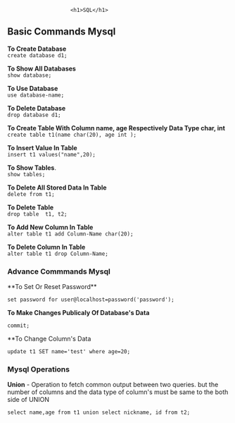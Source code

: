 
						<h1>SQL</h1>


<h2>Basic Commands Mysql</h2>

 **To Create Database**   
 `create database d1;`	
   
 **To Show All Databases**     
  `show database;`	

 **To Use Database**   
 `use database-name;`   

 **To Delete Database**  
 `drop database d1;`
	
 **To Create Table With Column name, age Respectively Data Type char, int**	         
  `create table t1(name char(20), age int );` 

 **To Insert Value In Table**           
  `insert t1 values("name",20);` 	
  
 **To Show Tables**.      
  `show tables;`	

 **To Delete All Stored Data In Table**	                                                                                	                      
  `delete from t1;`   

 **To Delete Table**               
   `drop table  t1, t2;`	

 **To Add New Column In Table**             
   `alter table t1 add Column-Name char(20);`

 **To Delete Column In Table**	             	   
   `alter table t1 drop Column-Name;`		


<h3>Advance Commmands Mysql</h3>
 **To Set Or Reset Password**

 `set password for user@localhost=password('password');` 

 **To Make Changes Publicaly Of Database's Data**

 `commit;`	

 **To Change Column's Data	
				
 `update t1 SET name='test' where age=20;              `

<h3>Mysql Operations</h3>

 **Union** - Operation to fetch common output between two queries. but the number of columns and the data type of column's must be same to the both side of UNION
  
 `select name,age from t1 union select nickname, id from t2;`






   




					
